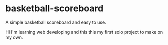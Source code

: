 # basketball-scoreboard
A simple basketball scoreboard and easy to use.

Hi I'm learning web developing and this this my first solo project to make on my own. 
